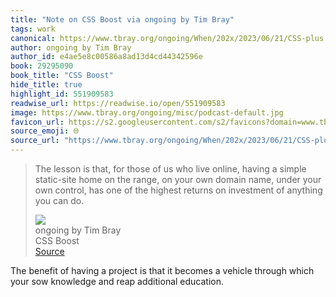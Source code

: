 ```yaml
---
title: "Note on CSS Boost via ongoing by Tim Bray"
tags: work
canonical: https://www.tbray.org/ongoing/When/202x/2023/06/21/CSS-plus
author: ongoing by Tim Bray
author_id: e4ae5e8c00586a8ad13d4cd44342596e
book: 29295090
book_title: "CSS Boost"
hide_title: true
highlight_id: 551909583
readwise_url: https://readwise.io/open/551909583
image: https://www.tbray.org/ongoing/misc/podcast-default.jpg
favicon_url: https://s2.googleusercontent.com/s2/favicons?domain=www.tbray.org
source_emoji: 🌐
source_url: "https://www.tbray.org/ongoing/When/202x/2023/06/21/CSS-plus#:~:text=The%20lesson%20is,you%20can%20do."
---
```


> The lesson is that, for those of us who live online, having a simple static-site home on the range, on your own domain name, under your own control, has one of the highest returns on investment of anything you can do.
> <div class="quoteback-footer"><div class="quoteback-avatar"><img class="mini-favicon" src="https://s2.googleusercontent.com/s2/favicons?domain=www.tbray.org"></div><div class="quoteback-metadata"><div class="metadata-inner"><span style="display:none">FROM:</span><div aria-label="ongoing by Tim Bray" class="quoteback-author"> ongoing by Tim Bray</div><div aria-label="CSS Boost" class="quoteback-title"> CSS Boost</div></div></div><div class="quoteback-backlink"><a target="_blank" aria-label="go to the full text of this quotation" rel="noopener" href="https://www.tbray.org/ongoing/When/202x/2023/06/21/CSS-plus#:~:text=The%20lesson%20is,you%20can%20do." class="quoteback-arrow"> Source</a></div></div>

The benefit of having a project is that it becomes a vehicle through which your sow knowledge and reap additional education. 